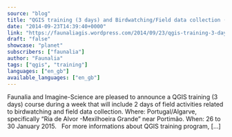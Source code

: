 ```yaml
---
source: "blog"
title: "QGIS training (3 days) and Birdwatching/Field data collection (2 days) in South Portugal, January 2015"
date: "2014-09-23T14:39:40+0000"
link: "https://faunaliagis.wordpress.com/2014/09/23/qgis-training-3-days-and-birdwatchingfield-data-collection-2-days-in-south-portugal-january-2015/"
draft: "false"
showcase: "planet"
subscribers: ["faunalia"]
author: "Faunalia"
tags: ["qgis", "training"]
languages: ["en_gb"]
available_languages: ["en_gb"]
---
```


Faunalia and Imagine-Science are pleased to announce a QGIS training (3 days) course during a week that will include 2 days of field activities related to birdwatching and field data collection. Where: Portugal/Algarve, specifically “Ria de Alvor -Mexilhoeira Grande” near Portimão. When: 26 to 30 January 2015.   For more informations about QGIS training program, […]
